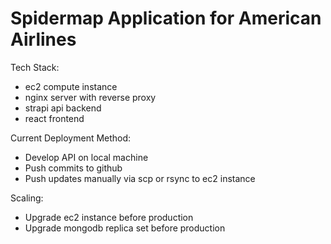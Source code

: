 # Spidermap Application for American Airlines

Tech Stack:
- ec2 compute instance
- nginx server with reverse proxy 
- strapi api backend
- react frontend

Current Deployment Method:
- Develop API on local machine
- Push commits to github
- Push updates manually via scp or rsync to ec2 instance

Scaling:
- Upgrade ec2 instance before production
- Upgrade mongodb replica set before production 
